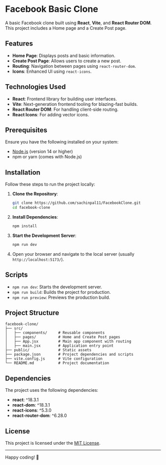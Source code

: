 # Facebook Basic Clone

A basic Facebook clone built using **React**, **Vite**, and **React Router DOM**. This project includes a Home page and a Create Post page.

## Features

- **Home Page**: Displays posts and basic information.
- **Create Post Page**: Allows users to create a new post.
- **Routing**: Navigation between pages using `react-router-dom`.
- **Icons**: Enhanced UI using `react-icons`.

## Technologies Used

- **React**: Frontend library for building user interfaces.
- **Vite**: Next-generation frontend tooling for blazing-fast builds.
- **React Router DOM**: For handling client-side routing.
- **React Icons**: For adding vector icons.

## Prerequisites

Ensure you have the following installed on your system:

- [Node.js](https://nodejs.org/) (version 14 or higher)
- npm or yarn (comes with Node.js)

## Installation

Follow these steps to run the project locally:

1. **Clone the Repository**:
   ```bash
   git clone https://github.com/sachinpal11/FacebookClone.git
   cd facebook-clone
   ```

2. **Install Dependencies**:
   ```bash
   npm install
   ```

3. **Start the Development Server**:
   ```bash
   npm run dev
   ```

4. Open your browser and navigate to the local server (usually `http://localhost:5173/`).

## Scripts

- `npm run dev`: Starts the development server.
- `npm run build`: Builds the project for production.
- `npm run preview`: Previews the production build.

## Project Structure

```plaintext
facebook-clone/
├── src/
│   ├── components/     # Reusable components
│   ├── pages/          # Home and Create Post pages
│   ├── App.jsx         # Main app component with routing
│   ├── main.jsx        # Application entry point
├── public/             # Static assets
├── package.json        # Project dependencies and scripts
├── vite.config.js      # Vite configuration
└── README.md           # Project documentation
```

## Dependencies

The project uses the following dependencies:

- **react**: ^18.3.1
- **react-dom**: ^18.3.1
- **react-icons**: ^5.3.0
- **react-router-dom**: ^6.28.0

## License

This project is licensed under the [MIT License](./LICENSE).

---

Happy coding! 🚀


